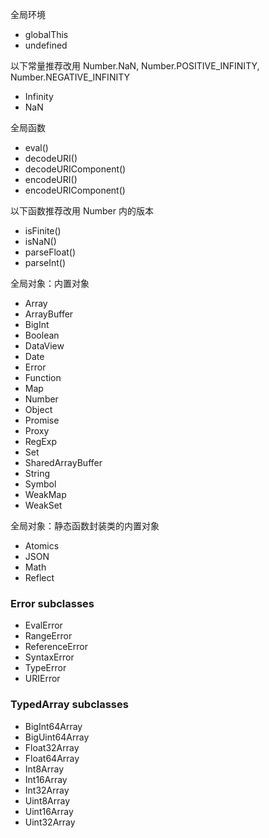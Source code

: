 全局环境

- globalThis
- undefined

以下常量推荐改用 Number.NaN, Number.POSITIVE_INFINITY, Number.NEGATIVE_INFINITY

- Infinity
- NaN

全局函数

- eval()
- decodeURI()
- decodeURIComponent()
- encodeURI()
- encodeURIComponent()

以下函数推荐改用 Number 内的版本

- isFinite()
- isNaN()
- parseFloat()
- parseInt()

全局对象：内置对象

- Array
- ArrayBuffer
- BigInt
- Boolean
- DataView
- Date
- Error
- Function
- Map
- Number
- Object
- Promise
- Proxy
- RegExp
- Set
- SharedArrayBuffer
- String
- Symbol
- WeakMap
- WeakSet

全局对象：静态函数封装类的内置对象

- Atomics
- JSON
- Math
- Reflect

### Error subclasses

- EvalError
- RangeError
- ReferenceError
- SyntaxError
- TypeError
- URIError

### TypedArray subclasses

- BigInt64Array
- BigUint64Array
- Float32Array
- Float64Array
- Int8Array
- Int16Array
- Int32Array
- Uint8Array
- Uint16Array
- Uint32Array
